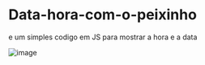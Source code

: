 # Data-hora-com-o-peixinho

e um simples codigo em JS para mostrar a hora e a data

![image](https://github.com/wagner333/Data-hora-com-o-peixinho/assets/144560716/d130bb21-bcbb-4f84-83d0-ae4ac0136cb7)
